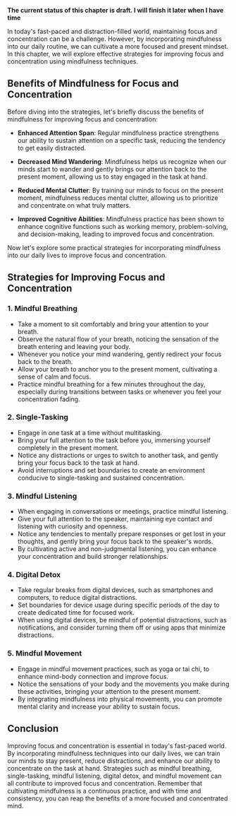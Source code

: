 **The current status of this chapter is draft. I will finish it later when I have time**

In today's fast-paced and distraction-filled world, maintaining focus and concentration can be a challenge. However, by incorporating mindfulness into our daily routine, we can cultivate a more focused and present mindset. In this chapter, we will explore effective strategies for improving focus and concentration using mindfulness techniques.

Benefits of Mindfulness for Focus and Concentration
---------------------------------------------------

Before diving into the strategies, let's briefly discuss the benefits of mindfulness for improving focus and concentration:

* **Enhanced Attention Span**: Regular mindfulness practice strengthens our ability to sustain attention on a specific task, reducing the tendency to get easily distracted.

* **Decreased Mind Wandering**: Mindfulness helps us recognize when our minds start to wander and gently brings our attention back to the present moment, allowing us to stay engaged in the task at hand.

* **Reduced Mental Clutter**: By training our minds to focus on the present moment, mindfulness reduces mental clutter, allowing us to prioritize and concentrate on what truly matters.

* **Improved Cognitive Abilities**: Mindfulness practice has been shown to enhance cognitive functions such as working memory, problem-solving, and decision-making, leading to improved focus and concentration.

Now let's explore some practical strategies for incorporating mindfulness into our daily lives to improve focus and concentration.

Strategies for Improving Focus and Concentration
------------------------------------------------

### 1. Mindful Breathing

* Take a moment to sit comfortably and bring your attention to your breath.
* Observe the natural flow of your breath, noticing the sensation of the breath entering and leaving your body.
* Whenever you notice your mind wandering, gently redirect your focus back to the breath.
* Allow your breath to anchor you to the present moment, cultivating a sense of calm and focus.
* Practice mindful breathing for a few minutes throughout the day, especially during transitions between tasks or whenever you feel your concentration fading.

### 2. Single-Tasking

* Engage in one task at a time without multitasking.
* Bring your full attention to the task before you, immersing yourself completely in the present moment.
* Notice any distractions or urges to switch to another task, and gently bring your focus back to the task at hand.
* Avoid interruptions and set boundaries to create an environment conducive to single-tasking and sustained concentration.

### 3. Mindful Listening

* When engaging in conversations or meetings, practice mindful listening.
* Give your full attention to the speaker, maintaining eye contact and listening with curiosity and openness.
* Notice any tendencies to mentally prepare responses or get lost in your thoughts, and gently bring your focus back to the speaker's words.
* By cultivating active and non-judgmental listening, you can enhance your concentration and build stronger relationships.

### 4. Digital Detox

* Take regular breaks from digital devices, such as smartphones and computers, to reduce digital distractions.
* Set boundaries for device usage during specific periods of the day to create dedicated time for focused work.
* When using digital devices, be mindful of potential distractions, such as notifications, and consider turning them off or using apps that minimize distractions.

### 5. Mindful Movement

* Engage in mindful movement practices, such as yoga or tai chi, to enhance mind-body connection and improve focus.
* Notice the sensations of your body and the movements you make during these activities, bringing your attention to the present moment.
* By integrating mindfulness into physical movements, you can promote mental clarity and increase your ability to sustain focus.

Conclusion
----------

Improving focus and concentration is essential in today's fast-paced world. By incorporating mindfulness techniques into our daily lives, we can train our minds to stay present, reduce distractions, and enhance our ability to concentrate on the task at hand. Strategies such as mindful breathing, single-tasking, mindful listening, digital detox, and mindful movement can all contribute to improved focus and concentration. Remember that cultivating mindfulness is a continuous practice, and with time and consistency, you can reap the benefits of a more focused and concentrated mind.
